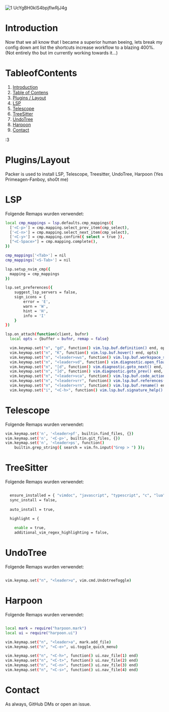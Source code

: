 ![1 UcYgBH0kIS4bpjflwRjJ4g](https://github.com/EricLuec/nvim/assets/140081980/46e80dfe-b63a-4da8-9d27-3493551c5837)

# Introduction

Now that we all know that I became a superior human beeing, lets break my config down ant list the shortcuts increase workflow to a blazing 400%.
(Not entirely tho but im currently working towards it...)

# TableofContents

1. [Introduction](#Introduction)
2. [Table of Contens](#TableofContents)
3. [Plugins / Layout](#Plugins/Layout)
4. [LSP](#LSP)
5. [Telescope](#Telescope)
6. [TreeSitter](#TreeSitter)
7. [UndoTree](#UndoTree)
8. [Harpoon](#Harpoon)
9. [Contact](#Contact)

:3
# Plugins/Layout

Packer is used to install LSP, Telescope, Treesitter, UndoTree, Harpoon (Yes Primeagen-Fanboy, sho0t me)

# LSP

Folgende Remaps wurden verwendet:

```bash
local cmp_mappings = lsp.defaults.cmp_mappings({
  ['<C-p>'] = cmp.mapping.select_prev_item(cmp_select),
  ['<C-n>'] = cmp.mapping.select_next_item(cmp_select),
  ['<C-y>'] = cmp.mapping.confirm({ select = true }),
  ["<C-Space>"] = cmp.mapping.complete(),
})

cmp_mappings['<Tab>'] = nil
cmp_mappings['<S-Tab>'] = nil

lsp.setup_nvim_cmp({
  mapping = cmp_mappings
})

lsp.set_preferences({
    suggest_lsp_servers = false,
    sign_icons = {
        error = 'E',
        warn = 'W',
        hint = 'H',
        info = 'I'
    }
})

lsp.on_attach(function(client, bufnr)
  local opts = {buffer = bufnr, remap = false}

  vim.keymap.set("n", "gd", function() vim.lsp.buf.definition() end, opts)
  vim.keymap.set("n", "K", function() vim.lsp.buf.hover() end, opts)
  vim.keymap.set("n", "<leader>vws", function() vim.lsp.buf.workspace_symbol() end, opts)
  vim.keymap.set("n", "<leader>vd", function() vim.diagnostic.open_float() end, opts)
  vim.keymap.set("n", "[d", function() vim.diagnostic.goto_next() end, opts)
  vim.keymap.set("n", "]d", function() vim.diagnostic.goto_prev() end, opts)
  vim.keymap.set("n", "<leader>vca", function() vim.lsp.buf.code_action() end, opts)
  vim.keymap.set("n", "<leader>vrr", function() vim.lsp.buf.references() end, opts)
  vim.keymap.set("n", "<leader>vrn", function() vim.lsp.buf.rename() end, opts)
  vim.keymap.set("i", "<C-h>", function() vim.lsp.buf.signature_help() end, opts)


```

# Telescope

Folgende Remaps wurden verwendet:

```bash
vim.keymap.set('n', '<leader>pf', builtin.find_files, {})
vim.keymap.set('n', '<C-p>', builtin.git_files, {})
vim.keymap.set('n', '<leader>ps', function()
	builtin.grep_string({ search = vim.fn.input("Grep > ") });


```

# TreeSitter

Folgende Remaps wurden verwendet:

```bash

  ensure_installed = { "vimdoc", "javascript", "typescript", "c", "lua", "rust" },
  sync_install = false,
  
  auto_install = true,

  highlight = {
    
    enable = true,
    additional_vim_regex_highlighting = false,


```

# UndoTree

Folgende Remaps wurden verwendet:

```bash

vim.keymap.set("n", "<leader>u", vim.cmd.UndotreeToggle)

```

# Harpoon

Folgende Remaps wurden verwendet:

```bash

local mark = require("harpoon.mark")
local ui = require("harpoon.ui")

vim.keymap.set("n", "<leader>a", mark.add_file)
vim.keymap.set("n", "<C-e>", ui.toggle_quick_menu)

vim.keymap.set("n", "<C-h>", function() ui.nav_file(1) end)
vim.keymap.set("n", "<C-t>", function() ui.nav_file(2) end)
vim.keymap.set("n", "<C-n>", function() ui.nav_file(3) end)
vim.keymap.set("n", "<C-s>", function() ui.nav_file(4) end)


```

# Contact

As always, GitHub DMs or open an issue.




